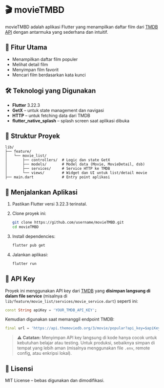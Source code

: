 # 🎬 movieTMBD

movieTMBD adalah aplikasi Flutter yang menampilkan daftar film dari [TMDB API](https://developer.themoviedb.org/) dengan antarmuka yang sederhana dan intuitif.

## 🚀 Fitur Utama

- Menampilkan daftar film populer
- Melihat detail film
- Menyimpan film favorit
- Mencari film berdasarkan kata kunci

## 🛠️ Teknologi yang Digunakan

- **Flutter** 3.22.3
- **GetX** – untuk state management dan navigasi
- **HTTP** – untuk fetching data dari TMDB
- **flutter_native_splash** – splash screen saat aplikasi dibuka

## 📂 Struktur Proyek

```
lib/
├── feature/
│   └── movie_list/
│       ├── controllers/  # Logic dan state GetX
│       ├── models/       # Model data (Movie, MovieDetail, dsb)
│       ├── services/     # Service HTTP ke TMDB
│       └── views/        # Widget dan UI untuk list/detail movie
├── main.dart             # Entry point aplikasi
```

## 🧪 Menjalankan Aplikasi

1. Pastikan Flutter versi 3.22.3 terinstal.
2. Clone proyek ini:

   ```bash
   git clone https://github.com/username/movieTMBD.git
   cd movieTMBD
   ```

3. Install dependencies:

   ```bash
   flutter pub get
   ```

4. Jalankan aplikasi:

   ```bash
   flutter run
   ```

## 🔑 API Key

Proyek ini menggunakan API key dari [TMDB](https://www.themoviedb.org/) yang **disimpan langsung di dalam file service** (misalnya di `lib/feature/movie_list/services/movie_service.dart`) seperti ini:

```dart
const String apiKey = 'YOUR_TMDB_API_KEY';
```

Kemudian digunakan saat memanggil endpoint TMDB:

```dart
final url = 'https://api.themoviedb.org/3/movie/popular?api_key=$apiKey';
```

> ⚠️ **Catatan:** Menyimpan API key langsung di kode hanya cocok untuk kebutuhan belajar atau testing. Untuk produksi, sebaiknya simpan di tempat yang lebih aman (misalnya menggunakan file `.env`, remote config, atau enkripsi lokal).

## 📄 Lisensi

MIT License – bebas digunakan dan dimodifikasi.
